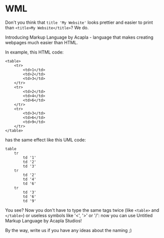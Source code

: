 # WML

Don't you think that `title 'My Website'` looks prettier and easier to print than `<title>My Website</title>`? We do.

Introducing Markup Language by Acapla - language that makes creating webpages much easier than HTML.

In example, this HTML code:
```
<table>
    <tr>
        <td>1</td>
        <td>2</td>
        <td>3</td>
    </tr>
    <tr>
        <td>2</td>
        <td>4</td>
        <td>6</td>
    </tr>
    <tr>
        <td>3</td>
        <td>6</td>
        <td>9</td>
    </tr>
</table>
```
has the same effect like this UML code:
```
table
    tr
        td '1'
        td '2'
        td '3'
    tr
        td '2'
        td '4'
        td '6'
    tr
        td '3'
        td '6'
        td '9'
```

You see? Now you don't have to type the same tags twice (like `<table>` and `</table>`) or useless symbols like '<', '>' or '/': now you can use Untitled Markup Language by Acapla Studios!


By the way, write us if you have any ideas about the naming ;)
